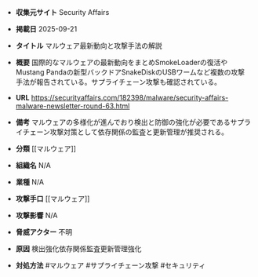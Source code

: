 - **収集元サイト**
Security Affairs

- **掲載日**
2025-09-21

- **タイトル**
マルウェア最新動向と攻撃手法の解説

- **概要**
国際的なマルウェアの最新動向をまとめSmokeLoaderの復活やMustang Pandaの新型バックドアSnakeDiskのUSBワームなど複数の攻撃手法が報告されている。サプライチェーン攻撃も確認されている。

- **URL**
https://securityaffairs.com/182398/malware/security-affairs-malware-newsletter-round-63.html

- **備考**
マルウェアの多様化が進んでおり検出と防御の強化が必要であるサプライチェーン攻撃対策として依存関係の監査と更新管理が推奨される。

- **分類**
[[マルウェア]]

- **組織名**
N/A

- **業種**
N/A

- **攻撃手口**
[[マルウェア]]

- **攻撃影響**
N/A

- **脅威アクター**
不明

- **原因**
検出強化依存関係監査更新管理強化

- **対処方法**
#マルウェア #サプライチェーン攻撃 #セキュリティ
